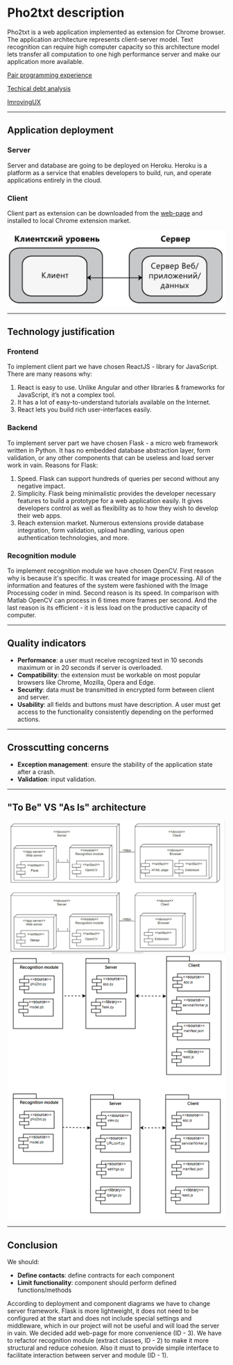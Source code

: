 # Pho2txt description
Pho2txt is a web application implemented as extension for Chrome browser. The application architecture represents client-server model. Text recognition can require high computer capacity so this architecture model lets transfer all computation to one high performance server and make our application more available.

[Pair programming experience](https://github.com/neuropattern/Pho2txt-documentation/blob/master/PairProgramming.md)

[Techical debt analysis](https://github.com/neuropattern/Pho2txt-documentation/blob/master/TechnicalDebt.md)

[ImrovingUX](https://github.com/neuropattern/Pho2txt-documentation/blob/master/ImprovingUX.md)

---
## Application deployment
### Server
Server and database are going to be deployed on Heroku. Heroku is a platform as a service that enables developers to build, run, and operate applications entirely in the cloud.

### Client
Client part as extension can be downloaded from the [web-page](https://www.pho2txt.herokuapp.com/get-app) and installed to local Chrome extension market.

![](https://github.com/neuropattern/Pho2txt-documentation/blob/master/type_of_deployment.PNG)

---

## Technology justification
### Frontend
To implement client part we have chosen ReactJS - library for JavaScript. There are many reasons why:
1. React is easy to use. Unlike Angular and other libraries & frameworks for JavaScript, it’s not a complex tool.
2. It has a lot of easy-to-understand tutorials available on the Internet.
3. React lets you build rich user-interfaces easily.

### Backend
To implement server part we have chosen Flask - a micro web framework written in Python. It has no embedded database abstraction layer, form validation, or any other components that can be useless and load server work in vain. Reasons for Flask:
1. Speed. Flask can support hundreds of queries per second without any negative impact.
2. Simplicity. Flask being minimalistic provides the developer necessary features to build a prototype for a web application easily. It gives developers control as well as flexibility as to how they wish to develop their web apps.
3. Reach extension market. Numerous extensions provide database integration, form validation, upload handling, various open authentication technologies, and more.

### Recognition module
To implement recognition module we have chosen OpenCV. First reason why is because it's specific. It was created for image processing. All of the information and features of the system were fashioned with the Image Processing coder in mind. Second reason is its speed. In comparison with Matlab OpenCV can process in 6 times more frames per second. And the last reason is its efficient - it is less load on the productive capacity of computer.

---

## Quality indicators

- **Performance**: a user must receive recognized text in 10 seconds maximum or in 20 seconds if server is overloaded.
- **Compatibility**: the extension must be workable on most popular browsers like Chrome, Mozilla, Opera and Edge.
- **Security**: data must be transmitted in encrypted form between client and server.
- **Usability**: all fields and buttons must have description. A user must get access to the functionality consistently depending on the performed actions.

---

## Crosscutting concerns

- **Exception management**: ensure the stability of the application state after a crash.
- **Validation**: input validation.

---

## "To Be" VS "As Is" architecture

![](https://github.com/neuropattern/Pho2txt-documentation/blob/master/deployment_diagrams.jpg)
![](https://github.com/neuropattern/Pho2txt-documentation/blob/master/components.png)

---

## Conclusion

We should:
- **Define contacts**: define contracts for each component
- **Limit functionality**: component should perform defined functions/methods

According to deployment and component diagrams we have to change server framework. Flask is more lightweight, it does not need to be configured at the start and does not include special settings and middleware, which in our project will not be useful and will load the server in vain. We decided add web-page for more convenience (ID - 3).
We have to refactor recognition module (extract classes, ID - 2) to make it more structural and reduce cohesion. Also it must to provide simple interface to facilitate interaction between server and module (ID - 1).
